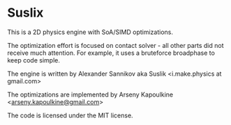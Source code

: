 # Suslix

This is a 2D physics engine with SoA/SIMD optimizations.

The optimization effort is focused on contact solver - all other parts did not receive much attention.
For example, it uses a bruteforce broadphase to keep code simple.

The engine is written by Alexander Sannikov aka Suslik &lt;i.make.physics at gmail.com&gt;

The optimizations are implemented by Arseny Kapoulkine &lt;arseny.kapoulkine@gmail.com&gt;

The code is licensed under the MIT license.
